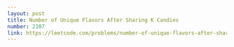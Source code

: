 ```yaml
---
layout: post
title: Number of Unique Flavors After Sharing K Candies
number: 2107
link: https://leetcode.com/problems/number-of-unique-flavors-after-sharing-k-candies
---
```


